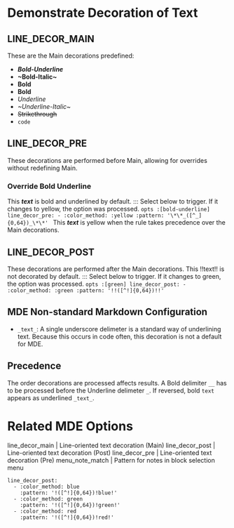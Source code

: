 # Demonstrate Decoration of Text

## LINE_DECOR_MAIN
These are the Main decorations predefined:

- **_Bold-Underline_**
- **~Bold-Italic~**
- **Bold**
- __Bold__
- *Underline*
- _~Underline-Italic~_
- ~~Strikethrough~~
- `code`

## LINE_DECOR_PRE
These decorations are performed before Main, allowing for overrides without redefining Main.

### Override Bold Underline
This **_text_** is bold and underlined by default.
::: Select below to trigger. If it changes to yellow, the option was processed.
    ```opts :[bold-underline]
    line_decor_pre:
      - :color_method: :yellow
        :pattern: '\*\*_([^_]{0,64})_\*\*'
    ```
This **_text_** is yellow when the rule takes precedence over the Main decorations.

## LINE_DECOR_POST
These decorations are performed after the Main decorations.
This !!text!! is not decorated by default.
::: Select below to trigger. If it changes to green, the option was processed.
    ```opts :[green]
    line_decor_post:
      - :color_method: :green
        :pattern: '!!([^!]{0,64})!!'
    ```

## MDE Non-standard Markdown Configuration
- `_text_`: A single underscore delimeter is a standard way of underlining text. Because this occurs in code often, this decoration is not a default for MDE.

## Precedence
The order decorations are processed affects results.
A Bold delimiter `__` has to be processed before the Underline delimeter `_`. If reversed, bold `text` appears as underlined `_text_`.

# Related MDE Options
line_decor_main  |  Line-oriented text decoration (Main)
line_decor_post  |  Line-oriented text decoration (Post)
line_decor_pre   |  Line-oriented text decoration (Pre)
menu_note_match  |  Pattern for notes in block selection menu

```opts :(document_options)
line_decor_post:
  - :color_method: blue
    :pattern: '!([^!]{0,64})!blue!'
  - :color_method: green
    :pattern: '!([^!]{0,64})!green!'
  - :color_method: red
    :pattern: '!([^!]{0,64})!red!'
```

